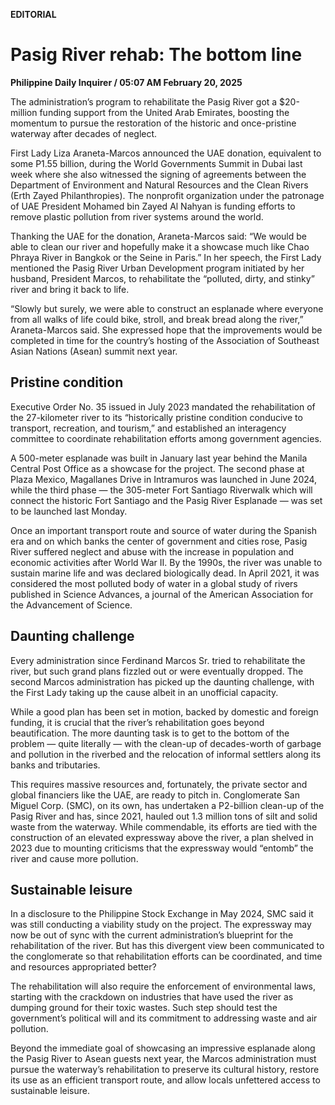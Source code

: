 **EDITORIAL**

# Pasig River rehab: The bottom line

****Philippine Daily Inquirer / 05:07 AM February 20, 2025****

The administration’s program to rehabilitate the Pasig River got a $20-million funding support from the United Arab Emirates, boosting the momentum to pursue the restoration of the historic and once-pristine waterway after decades of neglect.

First Lady Liza Araneta-Marcos announced the UAE donation, equivalent to some P1.55 billion, during the World Governments Summit in Dubai last week where she also witnessed the signing of agreements between the Department of Environment and Natural Resources and the Clean Rivers (Erth Zayed Philanthropies). The nonprofit organization under the patronage of UAE President Mohamed bin Zayed Al Nahyan is funding efforts to remove plastic pollution from river systems around the world.

Thanking the UAE for the donation, Araneta-Marcos said: “We would be able to clean our river and hopefully make it a showcase much like Chao Phraya River in Bangkok or the Seine in Paris.” In her speech, the First Lady mentioned the Pasig River Urban Development program initiated by her husband, President Marcos, to rehabilitate the “polluted, dirty, and stinky” river and bring it back to life.

“Slowly but surely, we were able to construct an esplanade where everyone from all walks of life could bike, stroll, and break bread along the river,” Araneta-Marcos said. She expressed hope that the improvements would be completed in time for the country’s hosting of the Association of Southeast Asian Nations (Asean) summit next year.

## Pristine condition

Executive Order No. 35 issued in July 2023 mandated the rehabilitation of the 27-kilometer river to its “historically pristine condition conducive to transport, recreation, and tourism,” and established an interagency committee to coordinate rehabilitation efforts among government agencies.

A 500-meter esplanade was built in January last year behind the Manila Central Post Office as a showcase for the project. The second phase at Plaza Mexico, Magallanes Drive in Intramuros was launched in June 2024, while the third phase — the 305-meter Fort Santiago Riverwalk which will connect the historic Fort Santiago and the Pasig River Esplanade — was set to be launched last Monday.

Once an important transport route and source of water during the Spanish era and on which banks the center of government and cities rose, Pasig River suffered neglect and abuse with the increase in population and economic activities after World War II. By the 1990s, the river was unable to sustain marine life and was declared biologically dead. In April 2021, it was considered the most polluted body of water in a global study of rivers published in Science Advances, a journal of the American Association for the Advancement of Science.

## Daunting challenge

Every administration since Ferdinand Marcos Sr. tried to rehabilitate the river, but such grand plans fizzled out or were eventually dropped. The second Marcos administration has picked up the daunting challenge, with the First Lady taking up the cause albeit in an unofficial capacity.

While a good plan has been set in motion, backed by domestic and foreign funding, it is crucial that the river’s rehabilitation goes beyond beautification. The more daunting task is to get to the bottom of the problem — quite literally — with the clean-up of decades-worth of garbage and pollution in the riverbed and the relocation of informal settlers along its banks and tributaries.

This requires massive resources and, fortunately, the private sector and global financiers like the UAE, are ready to pitch in. Conglomerate San Miguel Corp. (SMC), on its own, has undertaken a P2-billion clean-up of the Pasig River and has, since 2021, hauled out 1.3 million tons of silt and solid waste from the waterway. While commendable, its efforts are tied with the construction of an elevated expressway above the river, a plan shelved in 2023 due to mounting criticisms that the expressway would “entomb” the river and cause more pollution.

## Sustainable leisure

In a disclosure to the Philippine Stock Exchange in May 2024, SMC said it was still conducting a viability study on the project. The expressway may now be out of sync with the current administration’s blueprint for the rehabilitation of the river. But has this divergent view been communicated to the conglomerate so that rehabilitation efforts can be coordinated, and time and resources appropriated better?

The rehabilitation will also require the enforcement of environmental laws, starting with the crackdown on industries that have used the river as dumping ground for their toxic wastes. Such step should test the government’s political will and its commitment to addressing waste and air pollution.

Beyond the immediate goal of showcasing an impressive esplanade along the Pasig River to Asean guests next year, the Marcos administration must pursue the waterway’s rehabilitation to preserve its cultural history, restore its use as an efficient transport route, and allow locals unfettered access to sustainable leisure.